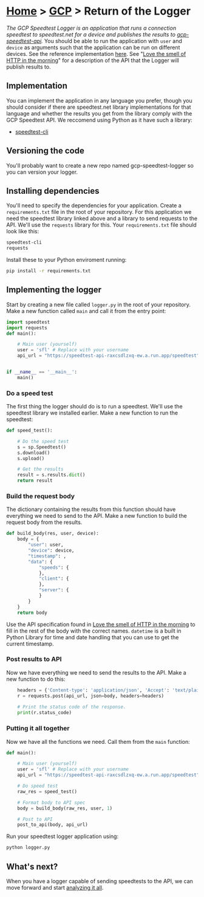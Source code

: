 [Home](../) > [GCP](index) > Return of the Logger
=======================================================
_The GCP Speedtest Logger is an application that runs a connection speedtest to speedtest.net for a device and publishes the results to [gcp-speedtest-api](love-the-smell-of-http)._ 
You should be able to run the application with `user` and `device` as arguments such that the application can be run on different devices.
See the reference implementation [here](https://github.com/cx-cloud-101/gcp-speedtest-logger).
See "[Love the smell of HTTP in the morning](love-the-smell-of-http)" for a description of the API that the Logger will publish results to.

Implementation
------------------------
You can implement the application in any language you prefer, though you should consider if there are speedtest.net library implementations for 
that language and whether the results you get from the library comply with the GCP Speedtest API. We reccomend using Python as it have such a library:

* [speedtest-cli](https://github.com/sivel/speedtest-cli)


Versioning the code
-------------------
You'll probably want to create a new repo named gcp-speedtest-logger so you can version your logger.

Installing dependencies
-----------------------
You'll need to specify the dependencies for your application. Create a `requirements.txt` file in the root of your repository. For this application we 
need the speedtest library linked above and a library to send requests to the API. We'll use the `requests` library for this. Your 
`requirements.txt` file should look like this:

```bash
speedtest-cli
requests
```

Install these to your Python enviroment running: 

```bash
pip install -r requirements.txt
```

Implementing the logger
-----------------------
Start by creating a new file called `logger.py` in the root of your repository. Make a new function called `main` and call it from the entry point:

```python
import speedtest
import requests
def main():

    # Main user (yourself)
    user = 'sfl' # Replace with your username
    api_url = "https://speedtest-api-raxcsdlzxq-ew.a.run.app/speedtest" # Replace with your API URL


if __name__ == '__main__':
    main()
```

### Do a speed test
The first thing the logger should do is to run a speedtest. We'll use the speedtest library we installed earlier. Make a new function to
run the speedtest:

```python
def speed_test():

    # Do the speed test
    s = sp.Speedtest()
    s.download()
    s.upload()

    # Get the results
    result = s.results.dict()
    return result
```

### Build the request body
The dictionary containing the results from this function should have everything we need to send to the API. Make a new function to build the 
request body from the results.

```python
def build_body(res, user, device):
    body = { 
        "user": user,
        "device": device,
        "timestamp": ,
        "data": {
            "speeds": {
            },
            "client": {
            },
            "server": {
            }
        }
    }
    return body
```

Use the API specification found in [Love the smell of HTTP in the morning](love-the-smell-of-http) to fill in the rest of the body with the correct names.
`datetime` is a built in Python Library for time and date handling that you can use to get the current timestamp.

### Post results to API
Now we have everything we need to send the results to the API. Make a new function to do this:

```python
    headers = {'Content-type': 'application/json', 'Accept': 'text/plain'}
    r = requests.post(api_url, json=body, headers=headers)
    
    # Print the status code of the response.
    print(r.status_code)
```

### Putting it all together
Now we have all the functions we need. Call them from the `main` function:

```python
def main():

    # Main user (yourself)
    user = 'sfl' # Replace with your username
    api_url = "https://speedtest-api-raxcsdlzxq-ew.a.run.app/speedtest" # Replace with your API URL

    # Do speed test
    raw_res = speed_test()

    # Format body to API spec
    body = build_body(raw_res, user, 1)

    # Post to API
    post_to_api(body, api_url)
```

Run your speedtest logger application using:

```bash
python logger.py
```

What's next?
------------
When you have a logger capable of sending speedtests to the API, we can move forward and start [analyzing it all](analyzing-it-all).
